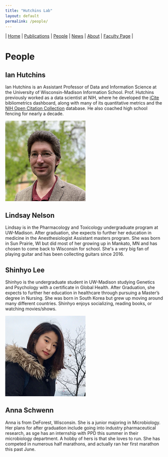 ```yaml
---
title: "Hutchins Lab"
layout: default
permalink: /people/
---
```

| [Home](/index) | [Publications](/publications) | [People](/people) | [News](/news) | [About](/about) | [Faculty Page](https://ischool.wisc.edu/blog/staff/hutchins-b-ian/) |

# People

## Ian Hutchins
Ian Hutchins is an Assistant Professor of Data and Information Science at the University of Wisconsin-Madison Information School. Prof. Hutchins previously worked as a data scientist at NIH, where he developed the [iCite](https://icite.od.nih.gov) bibliometrics dashboard, along with many of its quantitative metrics and the [NIH Open Citation Collection](http://doi.org/10.1371/journal.pbio.3000385) database. He also coached high school fencing for nearly a decade.

![Ian Hutchins](/assets/ian_256.png)

## Lindsay Nelson
Lindsay is in the Pharmacology and Toxicology undergraduate program at UW-Madison. After graduation, she expects to further her education in medicine in the Anesthesiologist Assistant masters program. She was born in Sun Prairie, WI but did most of her growing up in Mankato, MN and has chosen to come back to Wisconsin for school.  She's a very big fan of playing guitar and has been collecting guitars since 2016.

## Shinhyo Lee
Shinhyo is the undergraduate student in UW-Madison studying Genetics and Psychology with a certificate in Global Health. After Graduation, she expects to further her education in healthcare through pursuing a Master’s degree in Nursing. She was born in South Korea but grew up moving around many different countries. Shinhyo enjoys socializing, reading books, or watching movies/shows.

![Shinhyo Lee](/assets/shinhyo_256.png)

## Anna Schwenn
Anna is from DeForest, Wisconsin. She is a junior majoring in Microbiology. Her plans for after graduation include going into industry pharmaceutical research, as sge has an internship with PPD this summer in their microbiology department. A hobby of hers is that she loves to run. She has competed in numerous half marathons, and actually ran her first marathon this past June.
